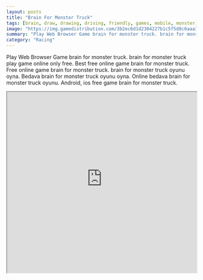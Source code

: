 ```yaml
---
layout: posts
title: "Brain For Monster Truck"
tags: [brain, draw, drawing, driving, friendly, games, mobile, monster, physics, truck, free, online, games, oyna, game, free, games, play, play, games]
image: "https://img.gamedistribution.com/3b2ec6d1d2304227b1c5f5d8c6aaa3a2.jpg"
summary: "Play Web Browser Game brain for monster truck. brain for monster truck play game online only free. Best free online game brain for monster truck. Free online game brain for monster truck. brain for monster truck oyunu oyna. Bedava brain for monster truck oyunu oyna. Online bedava brain for monster truck oyunu. Android, ios free game brain for monster truck."
category: "Racing"
---
```


Play Web Browser Game brain for monster truck. brain for monster truck play game online only free. Best free online game brain for monster truck. Free online game brain for monster truck. brain for monster truck oyunu oyna. Bedava brain for monster truck oyunu oyna. Online bedava brain for monster truck oyunu. Android, ios free game brain for monster truck.

<iframe width="100%" height="480px;" src="https://html5.gamedistribution.com/3b2ec6d1d2304227b1c5f5d8c6aaa3a2/"></iframe>